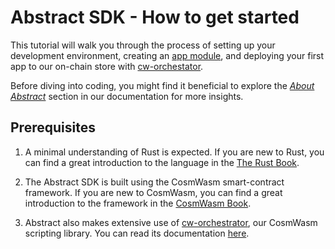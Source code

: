 # Abstract SDK - How to get started

This tutorial will walk you through the process of setting up your development environment, creating
an [app module](../3_framework/6_module_types.md#apps), and deploying your first app to our on-chain store
with [cw-orchestator](https://github.com/AbstractSDK/cw-orchestrator).

Before diving into coding, you might find it beneficial to explore the [*About
Abstract*](../3_framework/1_abstract_sdk.md) section in our documentation for more insights.

## Prerequisites

1. A minimal understanding of Rust is expected. If you are new to Rust, you can find a great introduction to the
   language in the <a href="https://doc.rust-lang.org/book/" target="_blank">The Rust Book</a>.


2. The Abstract SDK is built using the CosmWasm smart-contract framework. If you are new to CosmWasm, you can find a
   great introduction to the framework in the <a href="https://book.cosmwasm.com/" target="_blank">CosmWasm Book</a>.


3. Abstract also makes extensive use of [cw-orchestrator](../1_products/1_cw_orchestrator.md), our CosmWasm scripting
   library. You can read its documentation <a href="https://orchestrator.abstract.money/" target="_blank">here</a>.